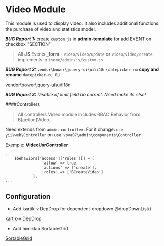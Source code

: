 Video Module
============

This module is used to display video. It also includes additional functions: 
the purchase of video and statistics model.

***BUG Raport 1:***  create `custom.js` in **admin-template** for add EVENT on checkbox "SECTION"

>All **JS** Events **_form** - `video/video/update` or `video/video/create` implements in `theme/admin/js/custom.js`

***BUG Raport 2:*** `vendor\bower\jquery-ui\ui\i18n\datepicker-ru` **copy and rename** `datepicker-ru_RU`

vendor\bower\jquery-ui\ui\i18n

***BUG Raport 3:*** _Disable of limit field no correct. Need make its else!_ 

####Controllers

>All controllers Video module includes RBAC Behavior from B[action]Video.

Need extends from `admin controller`. For it change: `use yii\web\Controller` on `use vova07\admin\components\Controller`

Exemple: **VideoUsrController**
```
...
    $behaviors['access']['rules'][] = [
                'allow' => true,
                'actions' => ['create'],
                'roles' => ['BCreateVideo']
            ];
...
```

Configuration
-------------
- Add kartik-v DepDrop for dependent-dropdown @dropDownList()

[kartik-v DepDrop](https://github.com/kartik-v/yii2-widget-depdrop)

- Add himiklab SortableGrid

[SortableGrid](https://github.com/himiklab/yii2-sortable-grid-view-widget)

